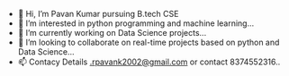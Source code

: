 - 👋 Hi, I’m Pavan Kumar pursuing B.tech CSE
- 👀 I’m interested in python programming and machine learning...
- 🌱 I’m currently working on Data Science projects...
- 💞️ I’m looking to collaborate on real-time projects based on python and Data Science...
- 📫 Contacy Details .rpavank2002@gmail.com or contact 8374552316..

